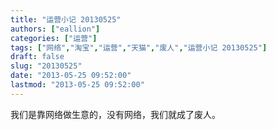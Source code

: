 ```yaml
---
title: "运营小记 20130525"
authors: ["eallion"]
categories: ["运营"]
tags: ["网络","淘宝","运营","天猫","废人","运营小记 20130525"]
draft: false
slug: "20130525"
date: "2013-05-25 09:52:00"
lastmod: "2013-05-25 09:52:00"
---
```


我们是靠网络做生意的，没有网络，我们就成了废人。
